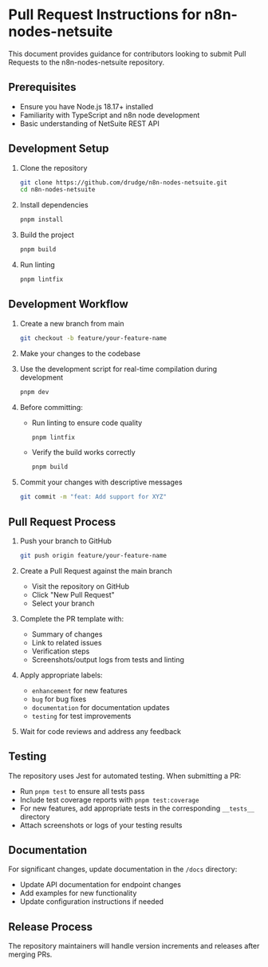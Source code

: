 # Pull Request Instructions for n8n-nodes-netsuite

This document provides guidance for contributors looking to submit Pull Requests to the n8n-nodes-netsuite repository.

## Prerequisites
- Ensure you have Node.js 18.17+ installed
- Familiarity with TypeScript and n8n node development
- Basic understanding of NetSuite REST API

## Development Setup
1. Clone the repository
   ```bash
   git clone https://github.com/drudge/n8n-nodes-netsuite.git
   cd n8n-nodes-netsuite
   ```

2. Install dependencies
   ```bash
   pnpm install
   ```

3. Build the project
   ```bash
   pnpm build
   ```

4. Run linting
   ```bash
   pnpm lintfix
   ```

## Development Workflow
1. Create a new branch from main
   ```bash
   git checkout -b feature/your-feature-name
   ```

2. Make your changes to the codebase

3. Use the development script for real-time compilation during development
   ```bash
   pnpm dev
   ```

4. Before committing:
   - Run linting to ensure code quality
     ```bash
     pnpm lintfix
     ```
   - Verify the build works correctly
     ```bash
     pnpm build
     ```

5. Commit your changes with descriptive messages
   ```bash
   git commit -m "feat: Add support for XYZ"
   ```

## Pull Request Process
1. Push your branch to GitHub
   ```bash
   git push origin feature/your-feature-name
   ```

2. Create a Pull Request against the main branch
   - Visit the repository on GitHub
   - Click "New Pull Request"
   - Select your branch

3. Complete the PR template with:
   - Summary of changes
   - Link to related issues
   - Verification steps
   - Screenshots/output logs from tests and linting

4. Apply appropriate labels:
   - `enhancement` for new features
   - `bug` for bug fixes
   - `documentation` for documentation updates
   - `testing` for test improvements

5. Wait for code reviews and address any feedback

## Testing
The repository uses Jest for automated testing. When submitting a PR:
- Run `pnpm test` to ensure all tests pass
- Include test coverage reports with `pnpm test:coverage`
- For new features, add appropriate tests in the corresponding `__tests__` directory
- Attach screenshots or logs of your testing results

## Documentation
For significant changes, update documentation in the `/docs` directory:
- Update API documentation for endpoint changes
- Add examples for new functionality
- Update configuration instructions if needed

## Release Process
The repository maintainers will handle version increments and releases after merging PRs.
